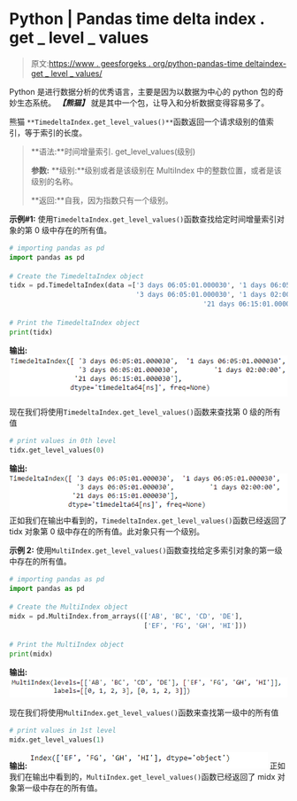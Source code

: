 # Python | Pandas time delta index . get _ level _ values

> 原文:[https://www . geesforgeks . org/python-pandas-time deltaindex-get _ level _ values/](https://www.geeksforgeeks.org/python-pandas-timedeltaindex-get_level_values/)

Python 是进行数据分析的优秀语言，主要是因为以数据为中心的 python 包的奇妙生态系统。 ***【熊猫】*** 就是其中一个包，让导入和分析数据变得容易多了。

熊猫 `**TimedeltaIndex.get_level_values()**`函数返回一个请求级别的值索引，等于索引的长度。

> **语法:**时间增量索引. get_level_values(级别)
> 
> **参数:**
> **级别:**级别或者是该级别在 MultiIndex 中的整数位置，或者是该级别的名称。
> 
> **返回:**自我，因为指数只有一个级别。

**示例#1:** 使用`TimedeltaIndex.get_level_values()`函数查找给定时间增量索引对象的第 0 级中存在的所有值。

```py
# importing pandas as pd
import pandas as pd

# Create the TimedeltaIndex object
tidx = pd.TimedeltaIndex(data =['3 days 06:05:01.000030', '1 days 06:05:01.000030', 
                                '3 days 06:05:01.000030', '1 days 02:00:00', 
                                                 '21 days 06:15:01.000030'])

# Print the TimedeltaIndex object
print(tidx)
```

**输出:**
![](img/7d3de5b21d4bb4033f6290dd3d245349.png)

现在我们将使用`TimedeltaIndex.get_level_values()`函数来查找第 0 级的所有值

```py
# print values in 0th level
tidx.get_level_values(0)
```

**输出:**
![](img/1495f6c7581015d2e5e7239fa6538fe8.png)
正如我们在输出中看到的，`TimedeltaIndex.get_level_values()`函数已经返回了 tidx 对象第 0 级中存在的所有值。此对象只有一个级别。

**示例 2:** 使用`MultiIndex.get_level_values()`函数查找给定多索引对象的第一级中存在的所有值。

```py
# importing pandas as pd
import pandas as pd

# Create the MultiIndex object
midx = pd.MultiIndex.from_arrays((['AB', 'BC', 'CD', 'DE'], 
                                  ['EF', 'FG', 'GH', 'HI']))

# Print the MultiIndex object
print(midx)
```

**输出:**
![](img/db3465f13c952321197654d6778267bd.png)

现在我们将使用`MultiIndex.get_level_values()`函数来查找第一级中的所有值

```py
# print values in 1st level
midx.get_level_values(1)
```

**输出:**
![](img/d7c0885e0c476943d44de4bb4131331a.png)
正如我们在输出中看到的，`MultiIndex.get_level_values()`函数已经返回了 midx 对象第一级中存在的所有值。